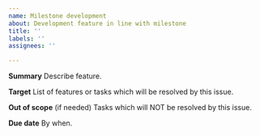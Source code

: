 ```yaml
---
name: Milestone development
about: Development feature in line with milestone
title: ''
labels: ''
assignees: ''

---
```


**Summary**
Describe feature.

**Target**
List of features or tasks which will be resolved by this issue.

**Out of scope**
(if needed)
Tasks which will NOT be resolved by this issue.

**Due date**
By when.
